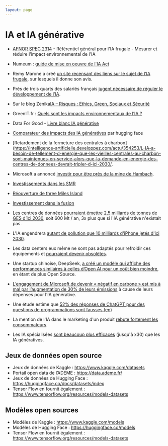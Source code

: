 ```yaml
---
layout: page
---
```

# IA et IA générative

* [AFNOR SPEC 2314](https://www.boutique.afnor.org/fr-fr/norme/afnor-spec-2314/referentiel-general-pour-lia-frugale-mesurer-et-reduire-limpact-environneme/fa208976/421140) - Référentiel général pour l'IA frugale - Mesurer et réduire l'impact environnemental de l'IA
* Numeum : [guide de mise en oeuvre de l'IA Act](https://numeum.fr/actu-informatique/guide-de-mise-en-oeuvre-de-lai-act)

* Remy Marone a créé [un site recensant des liens sur le sujet de l’IA frugale](https://ia-frugale.org/), sur lesquels il donne son avis.
* Près de trois quarts des salariés français [jugent nécessaire de réguler le développement de l’IA](https://www.actuia.com/actualite/barometre-impact-ai-pres-de-trois-quarts-des-salaries-francais-jugent-necessaire-de-reguler-le-developpement-de-lia/).

* Sur le blog Zenika[IA – Risques : Ethics, Green, Sociaux et Sécurité](https://blog.zenika.com/2024/09/19/ia-risques-ethics-green-sociaux-et-securite/)

* GreenIT.fr : [Quels sont les impacts environnementaux de l’IA ?](https://www.greenit.fr/2024/08/15/quels-sont-les-impacts-environnementaux-de-lia/)
* Data For Good - [Livre blanc IA générative](https://dataforgood.fr/iagenerative/)
* [Comparateur des impacts des IA génératives](https://huggingface.co/spaces/genai-impact/ecologits-calculator) par hugging face 

* [Retardement de la fermeture des centrales à charbon](https://intelligence-artificielle.developpez.com/actu/354253/L-IA-a-besoin-de-tellement-d-energie-que-les-vieilles-centrales-au-charbon-sont-maintenues-en-service-alors-que-la-demande-en-energie-des-centres-de-donnees-devrait-tripler-d-ici-2030/. 
* Microsoft a annoncé [investir pour être près de la mine de Hambach](https://synthmedia.fr/2025/01/politiques/environnement/ia-generative-vampire-energetique/).

* [Investissements dans les SMR](https://www.lemondeinformatique.fr/actualites/lire-des-mini-reacteurs-nucleaires-pour-alimenter-les-datacenters-de-microsoft-91710.html)
* [Réouverture de three Miles Island](https://www.radiofrance.fr/franceculture/podcasts/un-monde-connecte/quand-les-gafam-rallument-la-machine-nucleaire-2401200)
* [Investissement dans la fusion](https://intelligence-artificielle.developpez.com/actu/358664/OpenAI-serait-en-pourparlers-avec-Helion-Energy-pour-acheter-de-grandes-quantites-d-energie-de-fusion-pour-les-centres-de-donnees-apres-que-Sam-Altman-ait-investi-375-millions-de-dollars-dans-Helion/)

* Les centres de données [pourraient émettre 2,5 milliards de tonnes de GES d’ici 2030](https://intelligence-artificielle.developpez.com/actu/362458/L-IA-generative-pourrait-etre-a-l-origine-de-trois-fois-plus-d-emissions-de-carbone-dans-les-centres-de-donnees-soit-600-millions-de-tonnes-de-carbone-par-an-d-ici-2030/), soit 600 Mt / an, 3x plus que si l'IA générative n'existait pas.

* L'IA engendrera [autant de pollution que 10 milliards d'iPhone jetés d'ici 2030](https://www.bfmtv.com/tech/intelligence-artificielle/l-ia-engendrera-autant-de-pollution-que-10-milliards-d-i-phone-jetes-d-ici-2030-selon-une-etude_AV-202410290688.html).

* Les data centers eux même ne sont pas adaptés pour refroidir ces équipements et [pourraient devenir obsolètes](https://www.jll.fr/fr/etudes-recherche/marches/why-data-centers-could-hit-obsolescence-sooner-than-you-think).

* Une startup chinoise, DeepSeek, [a créé un modèle qui affiche des performances similaires à celles d’Open AI pour un coût bien moindre](https://www.lemonde.fr/economie/article/2025/01/27/deepseek-la-chine-seme-la-confusion-dans-l-intelligence-artificielle_6518026_3234.html), en étant de plus Open Source.

* [L’engagement de Microsoft de devenir « négatif en carbone » est mis à mal par l’augmentation de 30% de leurs émissions](https://microsoft.developpez.com/actu/357928/Les-emissions-de-Microsoft-augmentent-de-29-pourcent-en-raison-de-son-obsession-pour-l-IA-qui-engloutit-les-ressources-et-stimule-l-expansion-des-centres-de-donnees-a-forte-intensite-de-carbone/) à cause de leurs dépenses pour l’IA générative.
* Une étude estime que [52% des réponses de ChatGPT pour des questions de programmations sont fausses (en)](https://futurism.com/the-byte/study-chatgpt-answers-wrong.)
* La mention de l'IA dans le marketing d'un produit [rebute fortement les consommateurs](https://intelligence-artificielle.developpez.com/actu/360963/L-utilisation-des-mots-intelligence-artificielle-dans-le-marketing-d-un-produit-rebute-fortement-les-consommateurs-les-entreprises-qui-tentent-d-integrer-l-IA-dans-leur-produit-commettent-une-grave-erreur/).

- Les IA spécialisées [sont beaucoup plus efficaces](https://www.lemonde.fr/pixels/article/2024/03/25/intelligence-artificielle-le-bilan-carbone-de-la-generation-d-images-de-textes-ou-de-sous-titres_6224138_4408996.html) (jusqu'à x30) que les IA génératives.

## Jeux de données open source
- Jeux de données de Kaggle : https://www.kaggle.com/datasets
- Portail open data de l’ADEME : https://data.ademe.fr/
- Jeux de données de Hugging Face : https://huggingface.co/docs/datasets/index
- Tensor Flow en fournit également : https://www.tensorflow.org/resources/models-datasets

## Modèles open sources
- Modèles de Kaggle : https://www.kaggle.com/models
- Modèles de Hugging Face :  https://huggingface.co/models
- Tensor Flow en fournit également : https://www.tensorflow.org/resources/models-datasets   



